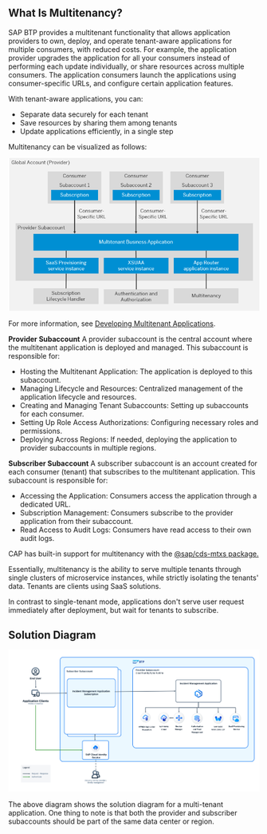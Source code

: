 ## What Is Multitenancy?
SAP BTP provides a multitenant functionality that allows application providers to own, deploy, and operate tenant-aware applications for multiple consumers, with reduced costs. For example, the application provider upgrades the application for all your consumers instead of performing each update individually, or share resources across multiple consumers. The application consumers launch the applications using consumer-specific URLs, and configure certain application features.

With tenant-aware applications, you can:
- Separate data securely for each tenant
- Save resources by sharing them among tenants
- Update applications efficiently, in a single step

Multitenancy can be visualized as follows:


<img src="../images/multitenancyblockdiagran.png"/>


For more information, see [Developing Multitenant Applications](https://help.sap.com/docs/btp/sap-business-technology-platform/developing-multitenant-applications-in-cloud-foundry-environment?locale=en-US).

**Provider Subaccount**
A provider subaccount is the central account where the multitenant application is deployed and managed. This subaccount is responsible for:

- Hosting the Multitenant Application: The application is deployed to this subaccount.
- Managing Lifecycle and Resources: Centralized management of the application lifecycle and resources.
- Creating and Managing Tenant Subaccounts: Setting up subaccounts for each consumer.
- Setting Up Role Access Authorizations: Configuring necessary roles and permissions.
- Deploying Across Regions: If needed, deploying the application to provider subaccounts in multiple regions.

**Subscriber Subaccount**
A subscriber subaccount is an account created for each consumer (tenant) that subscribes to the multitenant application. This subaccount is responsible for:

- Accessing the Application: Consumers access the application through a dedicated URL.
- Subscription Management: Consumers subscribe to the provider application from their subaccount.
- Read Access to Audit Logs: Consumers have read access to their own audit logs.



CAP has built-in support for multitenancy with the [@sap/cds-mtxs package.](https://www.npmjs.com/package/@sap/cds-mtxs)

Essentially, multitenancy is the ability to serve multiple tenants through single clusters of microservice instances, while strictly isolating the tenants' data. Tenants are clients using SaaS solutions.

In contrast to single-tenant mode, applications don't serve user request immediately after deployment, but wait for tenants to subscribe.

## Solution Diagram

<img src="../images/commonsaas.png"/>

The above diagram shows the solution diagram for a multi-tenant application. One thing to note is that both the provider and subscriber subaccounts should be part of the same data center or region. 

